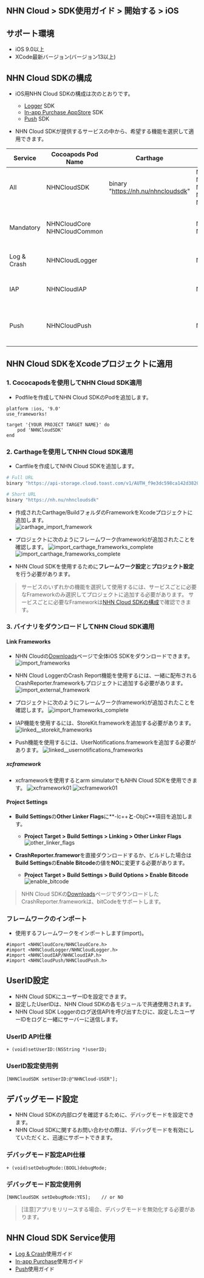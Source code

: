 ## NHN Cloud > SDK使用ガイド > 開始する > iOS

## サポート環境

* iOS 9.0以上
* XCode最新バージョン(バージョン13以上)

## NHN Cloud SDKの構成

* iOS用NHN Cloud SDKの構成は次のとおりです。
    * [Logger](./log-collector-ios) SDK
    * [In-app Purchase AppStore](./iap-ios) SDK
    * [Push](./push-ios) SDK

* NHN Cloud SDKが提供するサービスの中から、希望する機能を選択して適用できます。

| Service | Cocoapods Pod Name | Carthage | Framework | Dependency | Build Settings |
| ------- | ------------------ | -------- | --------- | ---------- | -------------- |
| All | NHNCloudSDK | binary "https://nh.nu/nhncloudsdk" | NHNCloudCore.framework<br>NHNCloudCommon.framework<br>NHNCloudLogger.framework<br>NHNCloudIAP.framework<br>NHNCloudPush.framework |  |  |
| Mandatory | NHNCloudCore<br>NHNCloudCommon |  | NHNCloudCore.framework<br>NHNCloudCommon.framework |  | OTHER\_LDFLAGS = (<br>"-ObjC",<br>"-lc++"<br>); |
| Log & Crash | NHNCloudLogger |  | NHNCloudLogger.framework | [External & Optional]<br>\* CrashReporter.framework (NHNCloud) |  |
| IAP | NHNCloudIAP |  | NHNCloudIAP.framework | \* StoreKit.framework<br><br>[Optional]<br>\* libsqlite3.tdb |  |
| Push | NHNCloudPush |  | NHNCloudPush.framework | \* UserNotifications.framework<br><br>[Optional]<br>\* PushKit.framework |  |

## NHN Cloud SDKをXcodeプロジェクトに適用

### 1. Cococapodsを使用してNHN Cloud SDK適用

* Podfileを作成してNHN Cloud SDKのPodを追加します。

```podspec
platform :ios, '9.0'
use_frameworks!

target '{YOUR PROJECT TARGET NAME}' do
    pod 'NHNCloudSDK'
end
```

### 2. Carthageを使用してNHN Cloud SDK適用

* Cartfileを作成してNHN Cloud SDKを追加します。

```sh
# Full URL
binary "https://api-storage.cloud.toast.com/v1/AUTH_f9e3dc598ca142d3820e1c19343d5428/carthage/NHNCloudSDK.json"

# Short URL
binary "https://nh.nu/nhncloudsdk"
```

* 作成されたCarthage/BuildフォルダのFrameworkをXcodeプロジェクトに追加します。  
![carthage_import_framework](http://static.toastoven.net/toastcloud/sdk/ios/carthage01.png)

* プロジェクトに次のようにフレームワーク(framework)が追加されたことを確認します。
![import_carthage_frameworks_complete](http://static.toastoven.net/toastcloud/sdk/ios/carthage02.png)
![import_carthage_frameworks_complete](http://static.toastoven.net/toastcloud/sdk/ios/carthage03.png)

* NHN Cloud SDKを使用するために**フレームワーク設定**と**プロジェクト設定**を行う必要があります。

> サービスのいずれかの機能を選択して使用するには、サービスごとに必要なFrameworkのみ選択してプロジェクトに追加する必要があります。
> サービスごとに必要なFrameworkは[NHN Cloud SDKの構成](./getting-started-ios/#toast-sdk)で確認できます。  

### 3. バイナリをダウンロードしてNHN Cloud SDK適用

#### Link Frameworks

* NHN Cloudの[Downloads](../../../Download/#toast-sdk)ページで全体iOS SDKをダウンロードできます。
![import_frameworks](http://static.toastoven.net/toastcloud/sdk/ios/overview_import_frameworks_folder.png)

* NHN Cloud LoggerのCrash Report機能を使用するには、一緒に配布されるCrashReporter.frameworkもプロジェクトに追加する必要があります。
![import_external_framework](http://static.toastoven.net/toastcloud/sdk/ios/overview_import_external_folder.png)

* プロジェクトに次のようにフレームワーク(framework)が追加されたことを確認します。
![import_frameworks_complete](http://static.toastoven.net/toastcloud/sdk/ios/overview_import_complete_folder.png)

* IAP機能を使用するには、StoreKit.frameworkを追加する必要があります。
![linked__storekit_frameworks](http://static.toastoven.net/toastcloud/sdk/ios/overview_link_frameworks_StoreKit.png)

* Push機能を使用するには、UserNotifications.frameworkを追加する必要があります。
![linked__usernotifications_frameworks](http://static.toastoven.net/toastcloud/sdk/ios/overview_link_frameworks_UserNotifications.png)

##### xcframework
* xcframeworkを使用するとarm simulatorでもNHN Cloud SDKを使用できます。
![xcframework01](http://static.toastoven.net/toastcloud/sdk/ios/xcframework01.png)
![xcframework01](http://static.toastoven.net/toastcloud/sdk/ios/xcframework02.png)

#### Project Settings

* **Build Settings**の**Other Linker Flags**に**-lc++**と**-ObjC**項目を追加します。
    * **Project Target > Build Settings > Linking > Other Linker Flags**
![other_linker_flags](http://static.toastoven.net/toastcloud/sdk/ios/overview_settings_flags.png)

* **CrashReporter.framewor**を直接ダウンロードするか、ビルドした場合は**Build Settings**の**Enable Bitcode**の値を**NO**に変更する必要があります。
    * **Project Target > Build Settings > Build Options > Enable Bitcode**
![enable_bitcode](http://static.toastoven.net/toastcloud/sdk/ios/overview_settings_bitcode.png)
> NHN Cloud SDKの[Downloads](../../../Download/#toast-sdk)ページでダウンロードしたCrashReporter.frameworkは、bitCodeをサポートします。

### フレームワークのインポート

* 使用するフレームワークをインポートします(import)。

```objc
#import <NHNCloudCore/NHNCloudCore.h>
#import <NHNCloudLogger/NHNCloudLogger.h>
#import <NHNCloudIAP/NHNCloudIAP.h>
#import <NHNCloudPush/NHNCloudPush.h>
```

## UserID設定

* NHN Cloud SDKにユーザーIDを設定できます。
* 設定したUserIDは、NHN Cloud SDKの各モジュールで共通使用されます。
* NHN Cloud SDK Loggerのログ送信APIを呼び出すたびに、設定したユーザーIDをログと一緒にサーバーに送信します。

### UserID API仕様

```objc
+ (void)setUserID:(NSString *)userID;
```

### UserID設定使用例

```objc
[NHNCloudSDK setUserID:@"NHNCloud-USER"];
```
## デバッグモード設定

* NHN Cloud SDKの内部ログを確認するために、デバッグモードを設定できます。
* NHN Cloud SDKに関するお問い合わせの際は、デバッグモードを有効にしていただくと、迅速にサポートできます。

### デバッグモード設定API仕様


```objc
+ (void)setDebugMode:(BOOL)debugMode;
```

### デバッグモード設定使用例

```objc
[NHNCloudSDK setDebugMode:YES];    // or NO
```

> [注意]アプリをリリースする場合、デバッグモードを無効化する必要があります。

## NHN Cloud SDK Service使用

* [Log & Crash](./log-collector-ios)使用ガイド
* [In-app Purchase](./iap-ios)使用ガイド
* [Push](./push-ios)使用ガイド
